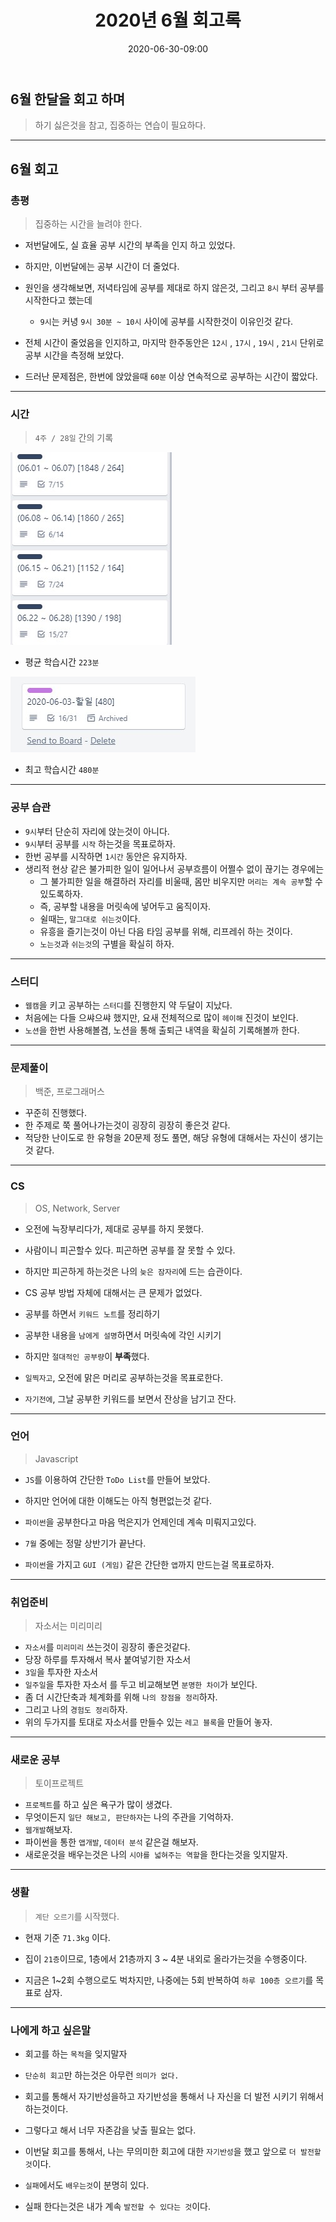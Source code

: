﻿---
title: 2020년 6월 회고록
date: 2020-06-30-09:00
categories:
- My

tags:
- Diary
- Retrospective

photos: 
- https://images.unsplash.com/photo-1483546416237-76fd26bbcdd1?ixlib=rb-1.2.1&ixid=eyJhcHBfaWQiOjEyMDd9&auto=format&fit=crop&w=500&q=80


---

## 6월 한달을 회고 하며
> 하기 싫은것을 참고, 집중하는 연습이 필요하다.

---

## 6월 회고

### 총평
> 집중하는 시간을 늘려야 한다.

* 저번달에도, 실 효율 공부 시간의 부족을 인지 하고 있었다.
* 하지만, 이번달에는 공부 시간이 더 줄었다.

* 원인을 생각해보면, 저녁타임에 공부를 제대로 하지 않은것, 그리고 `8시` 부터 공부를 시작한다고 했는데 
    * `9시`는 커녕 `9시 30분 ~ 10시` 사이에 공부를 시작한것이 이유인것 같다.

* 전체 시간이 줄었음을 인지하고, 마지막 한주동안은 `12시` , `17시`  , `19시` , `21시` 단위로 공부 시간을 측정해 보았다.
* 드러난 문제점은, 한번에 앉았을때 `60분` 이상 연속적으로 공부하는 시간이 짧았다.

---


### 시간
> `4주 / 28일` 간의 기록

![img](/post_images/june_time.jpg) 
* 평균 학습시간 `223분`

![img](/post_images/june_max_time.jpg)
* 최고 학습시간 `480분`

---

### 공부 습관

* `9시`부터 단순히 자리에 앉는것이 아니다.
* `9시`부터 공부를 `시작` 하는것을 목표로하자.
* 한번 공부를 시작하면 `1시간` 동안은 유지하자.
* 생리적 현상 같은 불가피한 일이 일어나서 공부흐름이 어쩔수 없이 끊기는 경우에는
  * 그 불가피한 일을 해결하러 자리를 비울때, 몸만 비우지만 `머리는 계속 공부`할 수 있도록하자.
  * 즉, 공부할 내용을 머릿속에 넣어두고 움직이자.
  * 쉴때는, `말그대로 쉬는것`이다.
  * 유흥을 즐기는것이 아닌 다음 타임 공부를 위해, 리프레쉬 하는 것이다.
  * `노는것`과 `쉬는것`의 구별을 확실히 하자.

---

### 스터디
* `웹캠`을 키고 공부하는 `스터디`를 진행한지 약 두달이 지났다.
* 처음에는 다들 으쌰으쌰 했지만, 요새 전체적으로 많이 `헤이해` 진것이 보인다.
* `노션`을 한번 사용해볼겸, 노션을 통해 출퇴근 내역을 확실히 기록해볼까 한다.

---



### 문제풀이
> 백준, 프로그래머스

* 꾸준히 진행했다.
* 한 주제로 쭉 풀어나가는것이 굉장히 굉장히 좋은것 같다.
* 적당한 난이도로 한 유형을 20문제 정도 풀면, 해당 유형에 대해서는 자신이 생기는것 같다.


---

### CS
> OS, Network, Server

* 오전에 늑장부리다가, 제대로 공부를 하지 못했다.
* 사람이니 피곤할수 있다. 피곤하면 공부를 잘 못할 수 있다.
* 하지만 피곤하게 하는것은 나의 `늦은 잠자리`에 드는 습관이다.

* CS 공부 방법 자체에 대해서는 큰 문제가 없었다.
* 공부를 하면서 `키워드 노트`를 정리하기
* 공부한 내용을 `남에게 설명`하면서 머릿속에 각인 시키기
* 하지만 `절대적인 공부량`이 **부족**했다.

* `일찍자고`, 오전에 맑은 머리로 공부하는것을 목표로한다.
* `자기전에`, 그날 공부한 키워드를 보면서 잔상을 남기고 잔다.

---

### 언어
> Javascript

* `JS`를 이용하여 간단한 `ToDo List`를 만들어 보았다.
* 하지만 언어에 대한 이해도는 아직 형편없는것 같다.

* `파이썬`을 공부한다고 마음 먹은지가 언제인데 계속 미뤄지고있다.
* `7월` 중에는 정말 상반기가 끝난다. 
* `파이썬`을 가지고 `GUI (게임)` 같은 간단한 `앱`까지 만드는걸 목표로하자.

---

### 취업준비
> 자소서는 미리미리

* `자소서`를 `미리미리` 쓰는것이 굉장히 좋은것같다.
* 당장 하루를 투자해서 복사 붙여넣기한 자소서
* `3일`을 투자한 자소서
* `일주일`을 투자한 자소서 를 두고 비교해보면 `분명한 차이`가 보인다.
* 좀 더 시간단축과 체계화를 위해 `나의 장점을 정리`하자.
* 그리고 나의 `경험도 정리`하자.
* 위의 두가지를 토대로 자소서를 만들수 있는 `레고 블록`을 만들어 놓자.


---

### 새로운 공부
> 토이프로젝트

* `프로젝트`를 하고 싶은 욕구가 많이 생겼다.
* 무엇이든지 `일단 해보고, 판단하자`는 나의 주관을 기억하자.
* `웹개발`해보자.
* 파이썬을 통한 `앱개발`, `데이터 분석` 같은걸 해보자.
* 새로운것을 배우는것은 나의 `시야를 넓혀주는 역할`을 한다는것을 잊지말자.

---

### 생활
> `계단 오르기`를 시작했다.

* 현재 기준 `71.3kg` 이다.

* 집이 `21층`이므로, 1층에서 21층까지 3 ~ 4분 내외로 올라가는것을 수행중이다.
* 지금은 1~2회 수행으로도 벅차지만, 나중에는 5회 반복하여 `하루 100층 오르기`를 목표로 삼자.

---

### 나에게 하고 싶은말
* 회고를 하는 `목적`을 잊지말자
* `단순히 회고`만 하는것은 아무런 `의미가 없다.`
* 회고를 통해서 자기반성을하고 자기반성을 통해서 나 자신을 더 발전 시키기 위해서 하는것이다.
* 그렇다고 해서 너무 자존감을 낮출 필요는 없다.

* 이번달 회고를 통해서, 나는 무의미한 회고에 대한 `자기반성`을 했고 앞으로 `더 발전할것`이다.
* `실패`에서도 `배우는것`이 분명히 있다.
* 실패 한다는것은 내가 계속 `발전할 수 있다는 것`이다.
